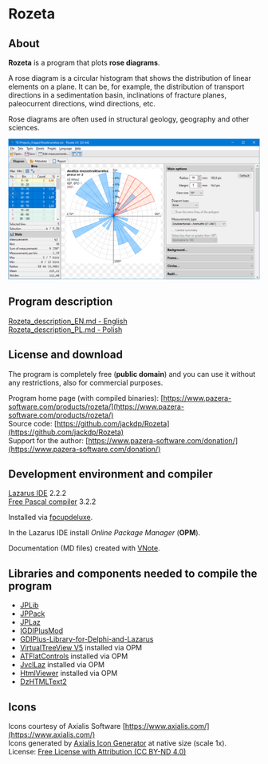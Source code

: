 # Rozeta

## About

**Rozeta** is a program that plots **rose diagrams**.

A rose diagram is a circular histogram that shows the distribution of linear elements on a plane. It can be, for example, the distribution of transport directions in a sedimentation basin, inclinations of fracture planes, paleocurrent directions, wind directions, etc.

Rose diagrams are often used in structural geology, geography and other sciences.

![The main window](doc_images/main_window.png)

## Program description

[Rozeta_description_EN.md - English](Rozeta_description_EN.md)  
[Rozeta_description_PL.md - Polish](Rozeta_description_PL.md)

## License and download

The program is completely free (**public domain**) and you can use it without any restrictions, also for commercial purposes.

Program home page (with compiled binaries): [https://www.pazera-software.com/products/rozeta/](https://www.pazera-software.com/products/rozeta/)  
Source code: [https://github.com/jackdp/Rozeta](https://github.com/jackdp/Rozeta)  
Support for the author: [https://www.pazera-software.com/donation/](https://www.pazera-software.com/donation/)

## Development environment and compiler

[Lazarus IDE](https://www.lazarus-ide.org/) 2.2.2  
[Free Pascal compiler](https://www.freepascal.org/) 3.2.2

Installed via [fpcupdeluxe](https://github.com/LongDirtyAnimAlf/fpcupdeluxe).

In the Lazarus IDE install *Online Package Manager* (**OPM**).

Documentation (MD files) created with [VNote](https://github.com/vnotex/vnote).

## Libraries and components needed to compile the program

* [JPLib](https://github.com/jackdp/JPLib)
* [JPPack](https://github.com/jackdp/JPPack)
* [JPLaz](https://github.com/jackdp/JPModLib#jplaz)
* [IGDIPlusMod](https://github.com/jackdp/IGDIPlusMod)
* [GDIPlus-Library-for-Delphi-and-Lazarus](https://github.com/jackdp/GDIPlus-Library-for-Delphi-and-Lazarus)
* [VirtualTreeView V5](https://wiki.freepascal.org/VirtualTreeview) installed via OPM
* [ATFlatControls](https://github.com/Alexey-T/ATFlatControls) installed via OPM
* [JvclLaz](https://wiki.freepascal.org/JVCL_Components) installed via OPM
* [HtmlViewer](https://github.com/BerndGabriel/HtmlViewer) installed via OPM
* [DzHTMLText2](https://github.com/jackdp/DzHTMLText2)

## Icons

Icons courtesy of Axialis Software [https://www.axialis.com/](https://www.axialis.com/)  
Icons generated by [Axialis Icon Generator](https://www.axialis.com/download/ig.html) at native size (scale 1x).  
License: [Free License with Attribution (CC BY-ND 4.0)](https://www.axialis.com/icongenerator/iconset-license.html#free)
